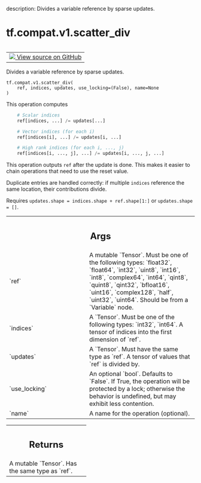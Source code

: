 description: Divides a variable reference by sparse updates.

<div itemscope itemtype="http://developers.google.com/ReferenceObject">
<meta itemprop="name" content="tf.compat.v1.scatter_div" />
<meta itemprop="path" content="Stable" />
</div>

# tf.compat.v1.scatter_div

<!-- Insert buttons and diff -->

<table class="tfo-notebook-buttons tfo-api nocontent" align="left">
<td>
  <a target="_blank" href="https://github.com/tensorflow/tensorflow/blob/r2.2/tensorflow/python/ops/state_ops.py#L656-L705">
    <img src="https://www.tensorflow.org/images/GitHub-Mark-32px.png" />
    View source on GitHub
  </a>
</td>
</table>



Divides a variable reference by sparse updates.

<pre class="devsite-click-to-copy prettyprint lang-py tfo-signature-link">
<code>tf.compat.v1.scatter_div(
    ref, indices, updates, use_locking=(False), name=None
)
</code></pre>



<!-- Placeholder for "Used in" -->

This operation computes

```python
    # Scalar indices
    ref[indices, ...] /= updates[...]

    # Vector indices (for each i)
    ref[indices[i], ...] /= updates[i, ...]

    # High rank indices (for each i, ..., j)
    ref[indices[i, ..., j], ...] /= updates[i, ..., j, ...]
```

This operation outputs `ref` after the update is done.
This makes it easier to chain operations that need to use the reset value.

Duplicate entries are handled correctly: if multiple `indices` reference
the same location, their contributions divide.

Requires `updates.shape = indices.shape + ref.shape[1:]` or `updates.shape =
[]`.

<!-- Tabular view -->
 <table class="responsive fixed orange">
<colgroup><col width="214px"><col></colgroup>
<tr><th colspan="2"><h2 class="add-link">Args</h2></th></tr>

<tr>
<td>
`ref`
</td>
<td>
A mutable `Tensor`. Must be one of the following types: `float32`,
`float64`, `int32`, `uint8`, `int16`, `int8`, `complex64`, `int64`,
`qint8`, `quint8`, `qint32`, `bfloat16`, `uint16`, `complex128`, `half`,
`uint32`, `uint64`. Should be from a `Variable` node.
</td>
</tr><tr>
<td>
`indices`
</td>
<td>
A `Tensor`. Must be one of the following types: `int32`, `int64`. A
tensor of indices into the first dimension of `ref`.
</td>
</tr><tr>
<td>
`updates`
</td>
<td>
A `Tensor`. Must have the same type as `ref`. A tensor of values
that `ref` is divided by.
</td>
</tr><tr>
<td>
`use_locking`
</td>
<td>
An optional `bool`. Defaults to `False`. If True, the operation
will be protected by a lock; otherwise the behavior is undefined, but may
exhibit less contention.
</td>
</tr><tr>
<td>
`name`
</td>
<td>
A name for the operation (optional).
</td>
</tr>
</table>



<!-- Tabular view -->
 <table class="responsive fixed orange">
<colgroup><col width="214px"><col></colgroup>
<tr><th colspan="2"><h2 class="add-link">Returns</h2></th></tr>
<tr class="alt">
<td colspan="2">
A mutable `Tensor`. Has the same type as `ref`.
</td>
</tr>

</table>

